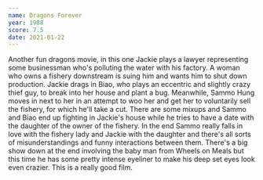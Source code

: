 ```yaml
---
name: Dragons Forever
year: 1988
score: 7.5
date: 2021-01-22
---
```

Another fun dragons movie, in this one Jackie plays a lawyer representing some businessman who's polluting the water with his factory. A woman who owns a fishery downstream is suing him and wants him to shut down production. Jackie drags in Biao, who plays an eccentric and slightly crazy thief guy, to break into her house and plant a bug. Meanwhile, Sammo Hung moves in next to her in an attempt to woo her and get her to voluntarily sell the fishery, for which he'll take a cut. There are some mixups and Sammo and Biao end up fighting in Jackie's house while he tries to have a date with the daughter of the owner of the fishery. In the end Sammo really falls in love with the fishery lady and Jackie with the daughter and there's all sorts of misunderstandings and funny interactions between them. There's a big show down at the end involving the baby man from Wheels on Meals but this time he has some pretty intense eyeliner to make his deep set eyes look even crazier. This is a really good film.
